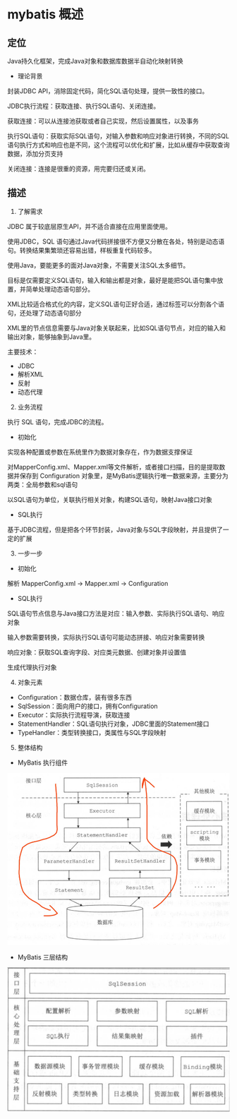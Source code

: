 # mybatis 概述

##  定位

Java持久化框架，完成Java对象和数据库数据半自动化映射转换

- 理论背景

封装JDBC API，消除固定代码，简化SQL语句处理，提供一致性的接口。

JDBC执行流程：获取连接、执行SQL语句、关闭连接。

获取连接：可以从连接池获取或者自己实现，然后设置属性，以及事务

执行SQL语句：获取实际SQL语句，对输入参数和响应对象进行转换，不同的SQL语句执行方式和响应也是不同，这个流程可以优化和扩展，比如从缓存中获取查询数据，添加分页支持

关闭连接：连接是很重的资源，用完要归还或关闭。


##  描述 

1.  了解需求

JDBC 属于较底层原生API，并不适合直接在应用里面使用。

使用JDBC，SQL 语句通过Java代码拼接很不方便又分散在各处，特别是动态语句。转换结果集繁琐还容易出错，样板重复代码较多。

使用Java，要能更多的面对Java对象，不需要关注SQL太多细节。

目标是仅需要定义SQL语句，输入和输出都是对象，最好是能把SQL语句集中放置，并简单处理动态语句部分。

XML比较适合格式化的内容，定义SQL语句正好合适，通过标签可以分割各个语句，还处理了动态语句部分

XML里的节点信息需要与Java对象关联起来，比如SQL语句节点，对应的输入和输出对象，能够抽象到Java里。

主要技术：

- JDBC
- 解析XML
- 反射
- 动态代理

2.  业务流程

执行 SQL 语句，完成JDBC的流程。

- 初始化

实现各种配置或参数在系统里作为数据对象存在，作为数据支撑保证

对MapperConfig.xml、Mapper.xml等文件解析，或者接口扫描，目的是提取数据并保存到 Configuration 对象里，是MyBatis逻辑执行唯一数据来源，主要分为两类：全局参数和sql语句

以SQL语句为单位，关联执行相关对象，构建SQL语句，映射Java接口对象

- SQL执行

基于JDBC流程，但是把各个环节封装，Java对象与SQL字段映射，并且提供了一定的扩展

3.  一步一步

- 初始化

解析 MapperConfig.xml -> Mapper.xml -> Configuration

- SQL执行

SQL语句节点信息与Java接口方法是对应：输入参数、实际执行SQL语句、响应对象

输入参数需要转换，实际执行SQL语句可能动态拼接、响应对象需要转换

响应对象：获取SQL查询字段、对应类元数据、创建对象并设置值

生成代理执行对象


4.  对象元素

- Configuration：数据仓库，装有很多东西
- SqlSession：面向用户的接口，拥有Configuration
- Executor：实际执行流程导演，获取连接
- StatementHandler：SQL语句执行对象，JDBC里面的Statement接口
- TypeHandler：类型转换接口，类属性与SQL字段映射


5.  整体结构

- MyBatis 执行组件

![mybatis来来回回](../images/mybatis来来回回.png)

- MyBatis 三层结构

![mybatis三层结构](../images/mybatis三层组件.png)